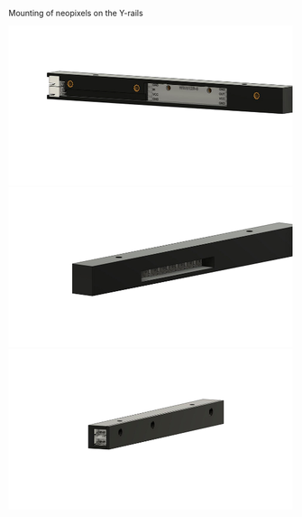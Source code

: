 Mounting of neopixels on the Y-rails

![Image 1](Images/1.jpg)
![Image 2](Images/2.jpg)
![Image 3](Images/3.jpg)